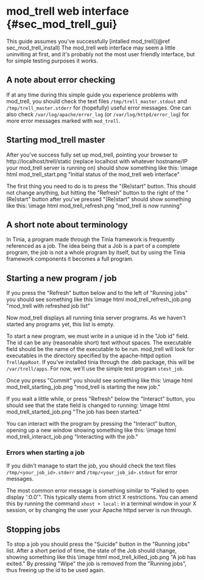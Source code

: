 mod_trell web interface {#sec_mod_trell_gui}
============================================
This guide assumes you've successfully
[intalled mod_trell](@ref sec_mod_trell_install)
The mod_trell web interface may seem a little uninviting at first, and it's
probably not the most user friendly interface, but for simple testing purposes
it works.

A note about error checking
---
If at any time during this simple guide you experience problems with mod_trell,
you should check the text files `/tmp/trell_master.stdout` and
`/tmp/trell_master.stderr` for (hopefully) useful error messages. One can
also check `/var/log/apache/error_log` (or `/var/log/httpd/error_log`) for
more error messages marked with `mod_trell`.

Starting mod_trell master
---
After you've success fully set up mod_trell, pointing your browser to
http://localhost/trell/static (replace localhost with whatever hostname/IP
your mod_trell server is running on) should show something like this:
\image html mod_trell_start.png "Initial status of the mod_trell web interface"

The first thing you need to do is to press the "(Re)start" button. This should
not change anything, but hitting the
"Refresh" button to the right of the
"(Re)start" button after you've pressed "(Re)start" should show something like
this:
\image html mod_trell_refresh.png "mod_trell is now running"

A short note about terminology
---
In Tinia, a program made through the Tinia framework is frequently referenced
as a job. The idea being that a Job is a part of a complete program, the job
is not a whole program by itself, but by using the Tinia framework
components it becomes a full program.

Starting a new program / job
---
If you press the "Refresh" button below and to the left of "Running jobs"
you should see something like this
\image html mod_trell_refresh_job.png "mod_trell with refreshed job list"

Now mod_trell displays all running tinia server programs. As we haven't started
any programs yet, this list is empty.

To start a new program, we must write in a unique id in the "Job id" field. The
id can be any (reasonable short) text without spaces. The executable field
should be the name of the executable to be run. mod_trell will look for
executables in the directory specified by the apache-httpd option
`TrellAppRoot`.
If you've installed tinia through the .deb package, this will be
`/var/trell/apps`. For now, we'll use the simple test program `stest_job`.

Once you press "Commit" you should see something like this:
\image html mod_trell_starting_job.png "mod_trell is starting the new job."

If you wait a little while, or press "Refresh" below the "Interact" button,
you should see that the state field is changed to running:
\image html mod_trell_started_job.png "The job has been started."

You can interact with the program by pressing the "Interact" button, opening
up a new window showing something like this:
\image html mod_trell_interact_job.png "Interacting with the job."

### Errors when starting a job
If you didn't manage to start the job, you should check the
text files
`/tmp/<your_job_id>.stderr` and `/tmp/<your_job_id>.stdout` for error messages.

The most common error message is something similar to "Failed to open display
':0.0'". This typically stems from strict X restrictions. You can amend this
by running the command `xhost + local:` in a terminal window in your X session, or
by changing the user your Apache httpd server is run through.

Stopping jobs
---
To stop a job you should press the "Suicide" button in the "Running jobs" list.
After a short period of time, the state of the Job should change, showing
something like this
\image html mod_trell_killed_job.png "A job has exited."
By pressing "Wipe" the job is removed from the "Running jobs", thus freeing up
the id to be used again.
